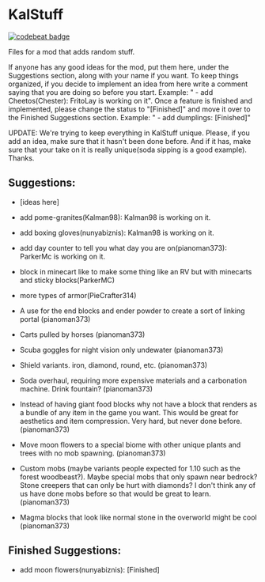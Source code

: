 # KalStuff
[![codebeat badge](https://codebeat.co/badges/21b4d968-a2f1-427d-b2dd-5654f506281a)](https://codebeat.co/projects/github-com-teammodding-kalstuff)

Files for a mod that adds random stuff.

If anyone has any good ideas for the mod, put them here, under the Suggestions section, along with your name if you want. To keep things organized, if you decide to implement an idea from here write a comment saying that you are doing so before you start. Example: " - add Cheetos(Chester): FritoLay is working on it". Once a feature is finished and implemented, please change the status to "[Finished]" and move it over to the Finished Suggestions section. Example: " - add dumplings: [Finished]"

UPDATE: We're trying to keep everything in KalStuff unique. Please, if you add an idea, make sure that it hasn't been done before. And if it has, make sure that your take on it is really unique(soda sipping is a good example). Thanks.

## Suggestions:

 - [ideas here]

 - add pome-granites(Kalman98): Kalman98 is working on it.

 - add boxing gloves(nunyabiznis): Kalman98 is working on it.
 
 - add day counter to tell you what day you are on(pianoman373): ParkerMc is working on it.

 - block in minecart like to make some thing like an RV but with minecarts and sticky blocks(ParkerMC)

 - more types of armor(PieCrafter314)
 
 - A use for the end blocks and ender powder to create a sort of linking portal (pianoman373)
 
 - Carts pulled by horses (pianoman373)
 - Scuba goggles for night vision only undewater (pianoman373)
 - Shield variants. iron, diamond, round, etc. (pianoman373)
 - Soda overhaul, requiring more expensive materials and a carbonation machine. Drink fountain? (pianoman373)
 - Instead of having giant food blocks why not have a block that renders as a bundle of any item in the game you want. This would be great for aesthetics and item compression. Very hard, but never done before. (pianoman373)
 - Move moon flowers to a special biome with other unique plants and trees with no mob spawning. (pianoman373)
 - Custom mobs (maybe variants people expected for 1.10 such as the forest woodbeast?). Maybe special mobs that only spawn near bedrock? Stone creepers that can only be hurt with diamonds? I don't think any of us have done mobs before so that would be great to learn. (pianoman373)
 - Magma blocks that look like normal stone in the overworld might be cool (pianoman373)



## Finished Suggestions:

 - add moon flowers(nunyabiznis): [Finished]
